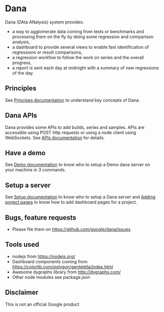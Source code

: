 # Dana

Dana (DAta ANalysis) system provides:
- a way to agglomerate data coming from tests or benchmarks and processing them on the fly by doing some regression and comparison analysis,
- a dashboard to provide several views to enable fast identification of regressions or result comparisons,
- a regression workfow to follow the work on series and the overall progress,
- a report is sent each day at midnight with a summary of new regressions of the day.

## Principles

See [Principes documentation](docs/Principles.md) to understand key concepts of Dana.

## Dana APIs

Dana provides some APIs to add builds, series and samples. APIs are accessible using POST http requests or using a node client using WebSockets.
See [APIs documentation](docs/Apis.md) for details.

## Have a demo

See [Demo documentation](docs/Demo.md) to know who to setup a Demo dana server on your machine in 3 commands.

## Setup a server

See [Setup documentation](docs/Setup.md) to know who to setup a Dana server and [Adding project pages](docs/Project.md) to know how to add dashboard pages for a project.

## Bugs, feature requests

- Please file them on https://github.com/google/dana/issues

## Tools used
- nodejs from https://nodejs.org/
- Dashboard components coming from https://colorlib.com/polygon/gentelella/index.html
- Awesome dygraphs library from http://dygraphs.com/
- Other node modules see package.json

## Disclaimer

This is not an official Google product
